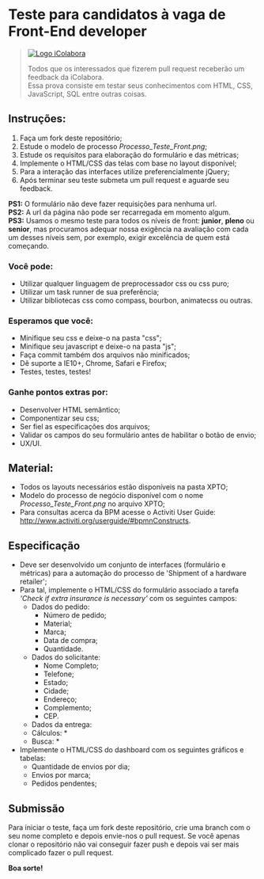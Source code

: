 # Teste para candidatos à vaga de Front-End developer
> [![Logo iColabora](http://www.icolabora.com.br/vagas/imgs/icolabora.png)](https://www.icolabora.com.br)
>
> Todos que os interessados que fizerem pull request receberão um feedback da iColabora.<br>
> Essa prova consiste em testar seus conhecimentos com HTML, CSS, JavaScript, SQL entre outras coisas.

## Instruções:

1. Faça um fork deste repositório;
2. Estude o modelo de processo <i>Processo_Teste_Front.png</i>;
3. Estude os requisitos para elaboração do formulário e das métricas;
3. Implemente o HTML/CSS das telas com base no layout disponível;
4. Para a interação das interfaces utilize preferencialmente jQuery;
5. Após terminar seu teste submeta um pull request e aguarde seu feedback.


**PS1:** O formulário não deve fazer requisições para nenhuma url.<br>
**PS2:** A url da página não pode ser recarregada em momento algum.<br>
**PS3:** Usamos o mesmo teste para todos os níveis de front: **junior**, **pleno** ou **senior**, mas procuramos adequar nossa exigência na avaliação com cada um desses níveis sem, por exemplo, exigir excelência de quem está começando.

### Você pode:

* Utilizar qualquer linguagem de preprocessador css ou css puro;
* Utilizar um task runner de sua preferência;
* Utilizar bibliotecas css como compass, bourbon, animatecss ou outras.

### Esperamos que você:

* Minifique seu css e deixe-o na pasta "css";
* Minifique seu javascript e deixe-o na pasta "js";
* Faça commit também dos arquivos não minificados;
* Dê suporte a IE10+, Chrome, Safari e Firefox;
* Testes, testes, testes!

### Ganhe pontos extras por:

* Desenvolver HTML semântico;
* Componentizar seu css;
* Ser fiel as especificações dos arquivos;
* Validar os campos do seu formulário antes de habilitar o botão de envio;
* UX/UI.

## Material:

* Todos os layouts necessários estão disponíveis na pasta XPTO;
* Modelo do processo de negócio disponível com o nome <i>Processo_Teste_Front.png</i> no arquivo XPTO;
* Para consultas acerca da BPM acesse o Activiti User Guide: http://www.activiti.org/userguide/#bpmnConstructs.

## Especificação

* Deve ser desenvolvido um conjunto de interfaces (formulário e métricas) para a automação do processo de 'Shipment of a hardware retailer';
* Para tal, implemente o HTML/CSS do formulário associado a tarefa <i>'Check if extra insurance is necessary'</i> com os seguintes campos:
  * Dados do pedido:
    * Número de pedido;
    * Material;
    * Marca;
    * Data de compra;
    * Quantidade.
  * Dados do solicitante:
    * Nome Completo;
    * Telefone;
    * Estado;
    * Cidade;
    * Endereço;
    * Complemento;
    * CEP.
  * Dados da entrega:
  * Cálculos:
    * 
  * Busca:
    * 
* Implemente o HTML/CSS do dashboard com os seguintes gráficos e tabelas:
  * Quantidade de envios por dia;
  * Envios por marca;
  * Pedidos pendentes;

## Submissão

Para iniciar o teste, faça um fork deste repositório, crie uma branch com o seu nome completo e depois envie-nos o pull request.
Se você apenas clonar o repositório não vai conseguir fazer push e depois vai ser mais complicado fazer o pull request.

**Boa sorte!**
